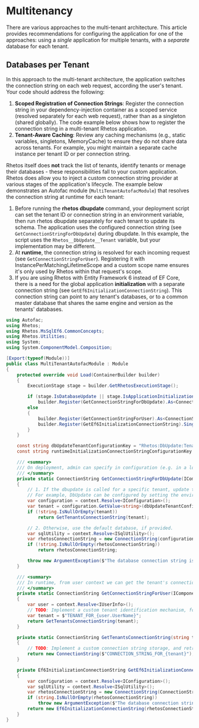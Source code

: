 # Multitenancy

There are various approaches to the multi-tenant architecture.
This article provides recommendations for configuring the application for one of the approaches:
using a *single* application for multiple tenants, with a *separate* database for each tenant.

## Databases per Tenant

In this approach to the multi-tenant architecture, the application switches the connection string on each web request,
according the user's tenant. Your code should address the following:

1. **Scoped Registration of Connection Strings**:
   Register the connection string in your dependency-injection container as a scoped service
   (resolved separately for each web request), rather than as a singleton (shared globally).
   The code example below shows how to register the connection string in a multi-tenant Rhetos application.
2. **Tenant-Aware Caching**:
   Review any caching mechanisms (e.g., static variables, singletons, MemoryCache) to ensure they
   do not share data across tenants. For example, you might maintain a separate cache instance
   per tenant ID or per connection string.

Rhetos itself does **not** track the list of tenants, identify tenants or menage their databases -
these responsibilities fall to your custom application.
Rhetos does allow you to inject a custom connection string provider at various stages of the
application's lifecycle. The example below demonstrates an Autofac module (`MultiTenantAutofacModule`)
that resolves the connection string at runtime for each tenant:

1. Before running the **rhetos dbupdate** command, your deployment script can set the tenant ID
   or connection string in an environment variable, then run rhetos dbupdate separately for each
   tenant to update its schema.
   The application uses the configured connection string (see `GetConnectionStringForDbUpdate`) during dbupdate.
   In this example, the script uses the `Rhetos__DbUpdate__Tenant` variable, but your implementation may be different.
2. At **runtime**, the connection string is resolved for each incoming request (see `GetConnectionStringForUser`).
   Registering it with InstancePerMatchingLifetimeScope and a custom scope name ensures it's only used by Rhetos within that request's scope.
3. If you are using Rhetos with Entity Framework 6 instead of EF Core, there is a need for the
   global application **initialization** with a separate connection string (see `GetEf6InitializationConnectionString`).
   This connection string can point to any tenant's databases, or to a common master database
   that shares the same engine and version as the tenants' databases.

```cs
using Autofac;
using Rhetos;
using Rhetos.MsSqlEf6.CommonConcepts;
using Rhetos.Utilities;
using System;
using System.ComponentModel.Composition;

[Export(typeof(Module))]
public class MultiTenantAutofacModule : Module
{
    protected override void Load(ContainerBuilder builder)
    {
        ExecutionStage stage = builder.GetRhetosExecutionStage();

        if (stage.IsDatabaseUpdate || stage.IsApplicationInitialization)
            builder.Register(GetConnectionStringForDbUpdate).As<ConnectionString>().SingleInstance();
        else
        {
            builder.Register(GetConnectionStringForUser).As<ConnectionString>().InstancePerMatchingLifetimeScope(UnitOfWorkScope.ScopeName);
            builder.Register(GetEf6InitializationConnectionString).SingleInstance();
        }
    }

    const string dbUpdateTenantConfigurationKey = "Rhetos:DbUpdate:Tenant";
    const string runtimeInitializationConnectionStringConfigurationKey = "MultitenantCommonInitializationConnectionString";

    /// <summary>
    /// On deployment, admin can specify in configuration (e.g. in a local environment variable) the tenant name, or the database connection string.
    /// </summary>
    private static ConnectionString GetConnectionStringForDbUpdate(IComponentContext context)
    {
        // 1. If the dbupdate is called for a specific tenant, update the tenant's database.
        // For example, DbUpdate can be configured by setting the environment variable in command line before running rhetos dbupdate: SET Rhetos__DbUpdate__Tenant=...
        var configuration = context.Resolve<IConfiguration>();
        var tenant = configuration.GetValue<string>(dbUpdateTenantConfigurationKey);
        if (!string.IsNullOrEmpty(tenant))
            return GetTenantsConnectionString(tenant);

        // 2. Otherwise, use the default database, if provided.
        var sqlUtility = context.Resolve<ISqlUtility>();
        var rhetosConnectionString = new ConnectionString(configuration, sqlUtility);
        if (!string.IsNullOrEmpty(rhetosConnectionString))
            return rhetosConnectionString;

        throw new ArgumentException($"The database connection string is not specified. Please set the configuration option '{dbUpdateTenantConfigurationKey}' or '{ConnectionString.ConnectionStringConfigurationKey}'.");
    }

    /// <summary>
    /// In runtime, from user context we can get the tenant's connection string.
    /// </summary>
    private static ConnectionString GetConnectionStringForUser(IComponentContext context)
    {
        var user = context.Resolve<IUserInfo>();
        // TODO: Implement a custom tenant identification mechanism, for example a middleware that resolves the tenant by subdomain, HTTP header, JWT claim or cookie.
        var tenant = $"TENANT_FOR_{user.UserName}";
        return GetTenantsConnectionString(tenant);
    }

    private static ConnectionString GetTenantsConnectionString(string tenant)
    {
        // TODO: Implement a custom connection string storage, and retrieve the tenant's connection string here.
        return new ConnectionString($"CONNECTION_STRING_FOR_{tenant}");
    }

    private Ef6InitializationConnectionString GetEf6InitializationConnectionString(IComponentContext context)
    {
        var configuration = context.Resolve<IConfiguration>();
        var sqlUtility = context.Resolve<ISqlUtility>();
        var rhetosConnectionString = new ConnectionString(ConnectionString.CreateConnectionString(configuration, sqlUtility, runtimeInitializationConnectionStringConfigurationKey));
        if (string.IsNullOrEmpty(rhetosConnectionString))
            throw new ArgumentException($"The database connection string is not specified. Please set the configuration option '{runtimeInitializationConnectionStringConfigurationKey}'.");
        return new Ef6InitializationConnectionString(rhetosConnectionString);
    }
}
```
